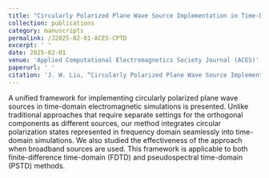 ```yaml
---
title: "Circularly Polarized Plane Wave Source Implementation in Time-Domain Electromagnetic Simulations"
collection: publications
category: manuscripts
permalink: /J2025-02-01-ACES-CPTD
excerpt: ' '
date: 2025-02-01
venue: 'Applied Computational Electromagnetics Society Journal (ACES)'
paperurl: ' '
citation: 'J. W. Liu, “Circularly Polarized Plane Wave Source Implementation in Time-Domain Electromagnetic Simulations,” Applied Computational Electromagnetics Society Journal (ACES), IN PRODUCTION.'
---
```


A unified framework for implementing circularly polarized plane wave sources in time-domain electromagnetic simulations is presented. Unlike traditional approaches that require separate settings for the orthogonal components as different sources, our method integrates circular polarization states represented in frequency domain seamlessly into time-domain simulations. We also studied the effectiveness of the approach when broadband sources are used. This framework is applicable to both finite-difference time-domain (FDTD) and pseudospectral time-domain (PSTD) methods.